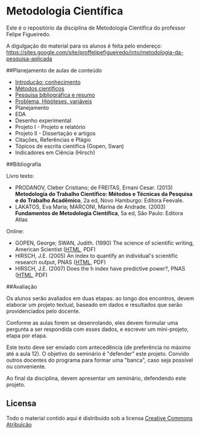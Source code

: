 # Metodologia Científica

Este é o repositório da disciplina de Metodologia Científica do professor Felipe Figueiredo.

A digulgação do material para os alunos é feita pelo endereço: https://sites.google.com/site/proffelipefigueiredo/into/metodologia-da-pesquisa-aplicada

##Planejamento de aulas de conteúdo

* [Introdução: conhecimento](https://github.com/philsf/Metodologia_Cientifica/raw/master/Aulas/MC%20-%20Aula%20Intro.pdf)
* [Métodos científicos](https://github.com/philsf/Metodologia_Cientifica/raw/master/Aulas/MC%20-%20Aula%20Metodos.pdf)
* [Pesquisa bibliográfica e resumo](https://github.com/philsf/Metodologia_Cientifica/raw/master/Aulas/MC%20-%20Aula%20Revisao%20e%20Resumo.pdf)
* [Problema, Hipóteses, variáveis](https://github.com/philsf/Metodologia_Cientifica/raw/master/Aulas/MC%20-%20Aula%20Hipoteses_variaveis.pdf)
* Planejamento
* EDA
* Desenho experimental
* Projeto I - Projeto e relatório
* Projeto II - Dissertação e artigos
* Citações, Referências e Plágio
* Tópicos de escrita científica (Gopen, Swan)
* Indicadores em Ciência (Hirsch)

##Bibliografia

Livro texto:
* PRODANOV, Cleber Cristiano; de FREITAS, Ernani Cesar. (2013) **Metodologia do Trabalho Científico: Métodos e Técnicas da Pesquisa e do Trabalho Acadêmico**, 2a ed, Novo Hamburgo: Editora Feevale.
* LAKATOS, Eva Maria; MARCONI, Marina de Andrade. (2003) **Fundamentos de Metodologia Científica**, 5a ed, São Paulo: Editora Atlas

Online:
* GOPEN, George; SWAN, Judith. (1990) The science of scientific writing, American Scientist ([HTML](http://www.americanscientist.org/issues/pub/the-science-of-scientific-writing/99999), PDF)
* HIRSCH, J.E. (2005) An index to quantify an individual's scientific research output, PNAS ([HTML](http://www.pnas.org/content/102/46/16569), PDF)
* HIRSCH, J.E. (2007) Does the h index have predictive power?, PNAS ([HTML](http://www.pnas.org/content/104/49/19193.full), PDF)

##Avaliação

Os alunos serão avaliados em duas etapas: ao longo dos encontros, devem elaborar um projeto textual, baseado em dados e resultados que serão providenciados pelo docente.

Conforme as aulas forem se desenrolando, eles devem formular uma pergunta a ser respondida com esses dados, e escrever um mini-projeto, etapa por etapa.

Este texto deve ser enviado com antecedência (de preferência no máximo até a aula 12). O objetivo do seminário é "defender" este projeto. Convido outros docentes do programa para formar uma "banca", caso seja possível ou conveniente.

Ao final da disciplina, devem apresentar um seminário, defendendo este projeto.

## Licensa
Todo o material contido aqui é distribuído sob a licensa [Creative Commons Atribuição](http://creativecommons.org/licenses/by/4.0/deed.pt_BR)
